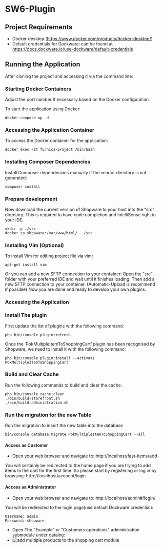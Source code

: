 # SW6-Plugin



## Project Requirements

- Docker desktop (https://www.docker.com/products/docker-desktop/)
- Default credentials for Dockware: can be found at https://docs.dockware.io/use-dockware/default-credentials


## Running the Application

After cloning the project and accessing it via the command line:

### Starting Docker Containers

Adjust the port number if necessary based on the Docker configuration.

To start the application using Docker:
```
docker-compose up -d
```
### Accessing the Application Container

To access the Docker container for the application:
```
docker exec -it furnics-project /bin/bash
```
### Installing Composer Dependencies

Install Composer dependencies manually if the vendor directory is not generated:
```
composer install
```

### Prepare development
Now download the current version of Shopware to your host into the "src" directory.
This is required to have code completion and IntelliSense right in your IDE.
```
mkdir -p ./src
docker cp shopware:/var/www/html/. ./src
```

### Installing Vim (Optional)

To install Vim for editing project file via vim:
```
apt-get install vim
```

Or you can add a new SFTP connection to your container:
Open the "src" folder with your preferred IDE and wait until it finishes loading.
Then add a new SFTP connection to your container. (Automatic-Upload is recommend if possible)
Now you are done and ready to develop your own plugins.


### Accessing the Application

### Install The plugin

First update the list of plugins with the following command:
```
php bin/console plugin:refresh
```

Once the ‘PokMultipleItemToShoppingCart’ plugin has been recognised by Shopware, we need to install it with the following command:
```
php bin/console plugin:install --activate PokMultipleItemToShoppingCart
```

### Build and Clear Cache

Run the following commands to build and clear the cache:
```
php bin/console cache:clear
./bin/build-storefront.sh
./bin/build-administration.sh
```

### Run the migration for the new Table
Run the migration to insert the new table into the database
```
bin/console database:migrate PokMultipleItemToShoppingCart --all
```


#### Access as Customer

- Open your web browser and navigate to: http://localhost/fast-items/add

You will certainly be redirected to the home page if you are trying to add items to the cart for the first time.
So please start by registering or log in by browsing: http://localhost/account/login


#### Access as Administrator
- Open your web browser and navigate to: http://localhost/admin#/login/

You will be redirected to the login page(use default Dockware credential):

```
Username: admin
Password: shopware
```

- Open The "Example" or "Customers operations" administration submodule under catalog:
- ![add multiple products to the shopping cart module](https://f005.backblazeb2.com/file/app-stored-image/image1.png)
